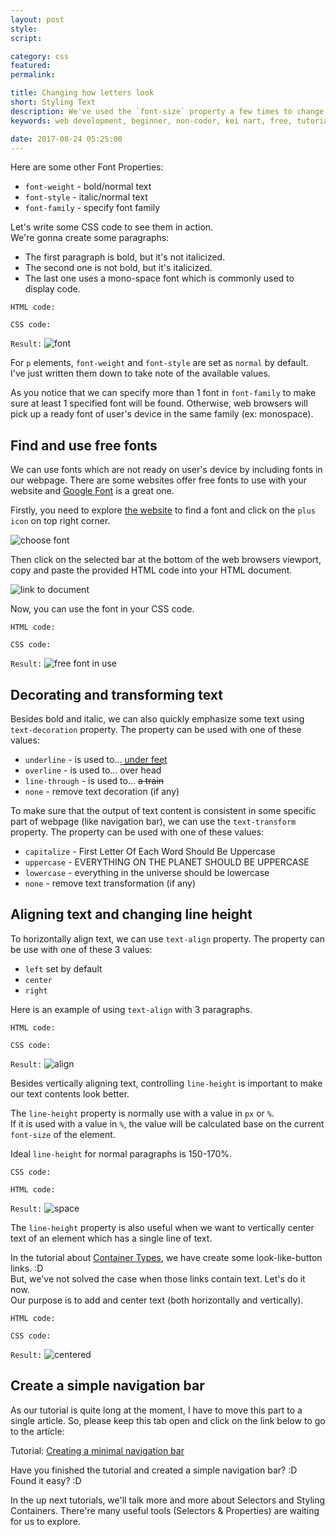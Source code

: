 ```yaml
---
layout: post
style:
script:

category: css
featured:
permalink:

title: Changing how letters look
short: Styling Text
description: We've used the `font-size` property a few times to change size of text contents. <br>Let's take a quick look at some basic Text Styling Properties. <br>Later, we'll create a simple navigation bar.
keywords: web development, beginner, non-coder, kei nart, free, tutorial, coding, programming, code nart, html, css, styling text, font-family, font-size, font-weight, font-style, text-align, line-height

date: 2017-08-24 05:25:00
---
```


Here are some other Font Properties:

- `font-weight` - bold/normal text
- `font-style` - italic/normal text
- `font-family` - specify font family

Let's write some CSS code to see them in action.  
We're gonna create some paragraphs:

- The first paragraph is bold, but it's not italicized.
- The second one is not bold, but it's italicized.
- The last one uses a mono-space font which is commonly used to display code.

`HTML code:`
<script src="https://gist.github.com/codenart/2ff6e9a6e50c1ae3971b189669d1644e.js"></script>

`CSS code:`
<script src="https://gist.github.com/codenart/5174a3366ddd82b22d7145011dcb011a.js"></script>

`Result:`
![font](/images/css/6/font.jpg)

For `p` elements, `font-weight` and `font-style` are set as `normal` by default.
I've just written them down to take note of the available values.

As you notice that we can specify more than 1 font in `font-family` to make sure
at least 1 specified font will be found. Otherwise, web browsers will pick up a
ready font of user's device in the same family (ex: monospace).

## Find and use free fonts

We can use fonts which are not ready on user's device by including fonts in our
webpage. There are some websites offer free fonts to use with your website and
[Google Font](https://fonts.google.com/ "ext") is a great one.

Firstly, you need to explore [the website](https://fonts.google.com/ "ext") to
find a font and click on the `plus icon` on top right corner.

![choose font](/images/css/6/find.jpg)

Then click on the selected bar at the bottom of the web browsers viewport, copy
and paste the provided HTML code into your HTML document.

![link to document](/images/css/6/link.jpg)

Now, you can use the font in your CSS code.

`HTML code:`
<script src="https://gist.github.com/codenart/3e1d601ebd392166fcf253b82c5f5db9.js">
</script>

`CSS code:`
<script src="https://gist.github.com/codenart/200754ba827b5e91ae45f02f742c1dd8.js">
</script>

`Result:`
![free font in use](/images/css/6/freefont.jpg)

## Decorating and transforming text

Besides bold and italic, we can also quickly emphasize some text using
`text-decoration` property. The property can be used with one of these values:

- `underline` - is used to... <span style="text-decoration: underline">under feet</span>
- `overline` - is used to... <span style="text-decoration: overline">over head</span>
- `line-through` - is used to... <span style="text-decoration: line-through">a train</span>
- `none` - remove text decoration (if any)

To make sure that the output of text content is consistent in some specific part
of webpage (like navigation bar), we can use the `text-transform` property. The
property can be used with one of these values:

- `capitalize` - <span style="text-transform: capitalize">first letter of each word should be uppercase</span>
- `uppercase` - <span style="text-transform: uppercase">everything on the planet should be uppercase</span>
- `lowercase` - <span style="text-transform: lowercase">everything in the universe should be lowercase</span>
- `none` - remove text transformation (if any)

## Aligning text and changing line height

To horizontally align text, we can use `text-align` property. The property can
be use with one of these 3 values:

- `left` set by default
- `center`
- `right`

Here is an example of using `text-align` with 3 paragraphs.

`HTML code:`
<script src="https://gist.github.com/codenart/7b75fdbe1fb6001b1ac714cd4660b805.js"></script>

`CSS code:`
<script src="https://gist.github.com/codenart/fc5904f2f6092c1452c0af247eeb5196.js"></script>

`Result:`
![align](/images/css/6/align.jpg)

Besides vertically aligning text, controlling `line-height` is important to make
our text contents look better.  

The `line-height` property is normally use with a value in `px` or `%`.  
If it is used with a value in `%`, the value will be calculated base on the
current `font-size` of the element.

Ideal `line-height` for normal paragraphs is 150-170%.  

`CSS code:`
<script src="https://gist.github.com/codenart/899634f6c687f81167242d35fdb7878a.js"></script>

`HTML code:`
<script src="https://gist.github.com/codenart/e86e2c809ad915aa1a08d4ff293c1170.js"></script>

`Result:`
![space](/images/css/6/space.jpg)

The `line-height` property is also useful when we want to vertically center text
of an element which has a single line of text.

In the tutorial about
[Container Types](https://codenart.github.io/css/2017/08/24/css-4-container-types.html#changing-type-of-a-container "ext"),
we have create some look-like-button links. :D  
But, we've not solved the case when those links contain text. Let's do it now.  
Our purpose is to add and center text (both horizontally and vertically).

`HTML code:`
<script src="https://gist.github.com/codenart/bfdce09d5a41c325d41f40d19b947197.js">
</script>

`CSS code:`
<script src="https://gist.github.com/codenart/a7d01690dff6d8d95b60d7b046742e1c.js">
</script>

`Result:`
![centered](/images/css/6/which.jpg)

## Create a simple navigation bar

As our tutorial is quite long at the moment, I have to move this part to a
single article. So, please keep this tab open and click on the link below to
go to the article:

Tutorial:
[Creating a minimal navigation bar](http://codenart.github.io/sample/2017/09/03/simple-navbar.html "ext")

Have you finished the tutorial and created a simple navigation bar? :D  
Found it easy? :D  

In the up next tutorials, we'll talk more and more about Selectors and Styling
Containers. There're many useful tools (Selectors & Properties) are waiting for
us to explore.
